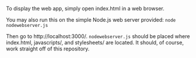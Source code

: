 To display the web app, simply open index.html in a web browser.

You may also run this on the simple Node.js web server provided: ``node nodewebserver.js``

Then go to http://localhost:3000/. ``nodewebserver.js`` should be placed where index.html, javascripts/, and stylesheets/ are located. It should, of course, work straight off of this repository.
